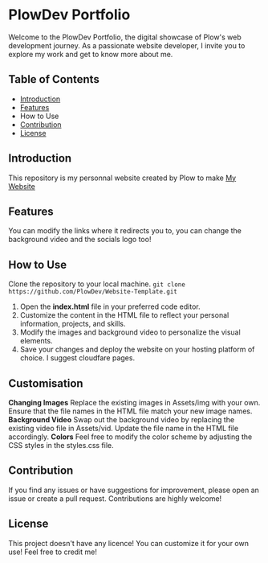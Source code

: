 # PlowDev Portfolio
Welcome to the PlowDev Portfolio, the digital showcase of Plow's web development journey. As a passionate website developer, I invite you to explore my work and get to know more about me.

## Table of Contents
- [Introduction](https://github.com/PlowDev/Website-Template?tab=readme-ov-file#introdution)
- [Features](https://github.com/PlowDev/Website-Template?tab=readme-ov-file#features)
- How to Use
- [Contribution](https://github.com/PlowDev/Website-Template?tab=readme-ov-file#contribution)
- [License]([https://github.com/PlowDev/Website-Template?tab=readme-ov-file#licence](https://github.com/PlowDev/Website-Template?tab=readme-ov-file#license))

## Introduction
This repository is my personnal website created by Plow to make [My Website](https://plow.is-a.dev)

## Features
You can modify the links where it redirects you to, you can change the background video and the socials logo too!

## How to Use
Clone the repository to your local machine.
```git clone https://github.com/PlowDev/Website-Template.git```
1. Open the **index.html** file in your preferred code editor.
2. Customize the content in the HTML file to reflect your personal information, projects, and skills.
3. Modify the images and background video to personalize the visual elements.
4. Save your changes and deploy the website on your hosting platform of choice. I suggest cloudfare pages.

## Customisation
**Changing Images**
Replace the existing images in Assets/img with your own. Ensure that the file names in the HTML file match your new image names.
**Background Video**
Swap out the background video by replacing the existing video file in Assets/vid. Update the file name in the HTML file accordingly.
**Colors**
Feel free to modify the color scheme by adjusting the CSS styles in the styles.css file.

## Contribution
If you find any issues or have suggestions for improvement, please open an issue or create a pull request. Contributions are highly welcome!

## License
This project doesn't have any licence! You can customize it for your own use! 
Feel free to credit me!
